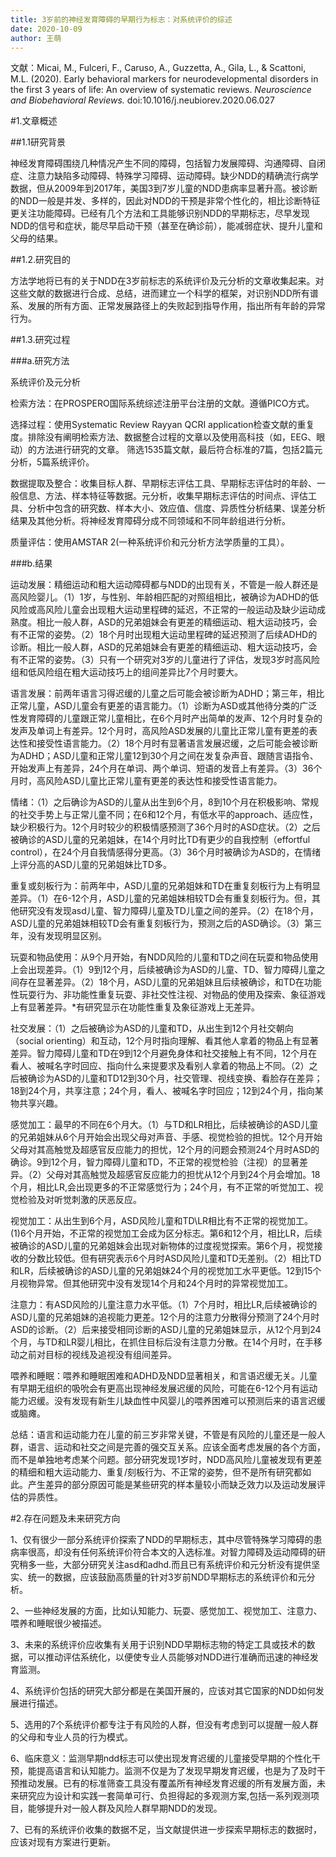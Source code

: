 ```yaml
---
title: 3岁前的神经发育障碍的早期行为标志：对系统评价的综述
date: 2020-10-09
author: 王萌
---
```


文献：Micai, M., Fulceri, F., Caruso, A., Guzzetta, A., Gila, L., & Scattoni, M.L. (2020). Early behavioral markers for neurodevelopmental disorders in the first 3 years of life: An overview of systematic reviews. *Neuroscience and Biobehavioral Reviews.* doi:10.1016/j.neubiorev.2020.06.027


#1.文章概述

##1.1研究背景

神经发育障碍围绕几种情况产生不同的障碍，包括智力发展障碍、沟通障碍、自闭症、注意力缺陷多动障碍、特殊学习障碍、运动障碍。缺少NDD的精确流行病学数据，但从2009年到2017年，美国3到7岁儿童的NDD患病率显著升高。被诊断的NDD一般是并发、多样的，因此对NDD的干预是非常个性化的，相比诊断特征更关注功能障碍。已经有几个方法和工具能够识别NDD的早期标志，尽早发现NDD的信号和症状，能尽早启动干预（甚至在确诊前），能减弱症状、提升儿童和父母的结果。


##1.2.研究目的


方法学地将已有的关于NDD在3岁前标志的系统评价及元分析的文章收集起来。对这些文献的数据进行合成、总结，进而建立一个科学的框架，对识别NDD所有谱系、发展的所有方面、正常发展路径上的失败起到指导作用，指出所有年龄的异常行为。

##1.3.研究过程

###a.研究方法

系统评价及元分析

检索方法：在PROSPERO国际系统综述注册平台注册的文献。遵循PICO方式。

选择过程：使用Systematic Review Rayyan QCRI application检查文献的重复度。排除没有阐明检索方法、数据整合过程的文章以及使用高科技（如，EEG、眼动）的方法进行研究的文章。
筛选1535篇文献，最后符合标准的7篇，包括2篇元分析，5篇系统评价。

数据提取及整合：收集目标人群、早期标志评估工具、早期标志评估时的年龄、一般信息、方法、样本特征等数据。元分析，收集早期标志评估的时间点、评估工具、分析中包含的研究数、样本大小、效应值、信度、异质性分析结果、误差分析结果及其他分析。将神经发育障碍分成不同领域和不同年龄组进行分析。

质量评估：使用AMSTAR 2(一种系统评价和元分析方法学质量的工具）。

###b.结果

运动发展：精细运动和粗大运动障碍都与NDD的出现有关，不管是一般人群还是高风险婴儿。（1）1岁，与性别、年龄相匹配的对照组相比，被确诊为ADHD的低风险或高风险儿童会出现粗大运动里程碑的延迟，不正常的一般运动及缺少运动成熟度。相比一般人群，ASD的兄弟姐妹会有更差的精细运动、粗大运动技巧，会有不正常的姿势。（2）18个月时出现粗大运动里程碑的延迟预测了后续ADHD的诊断。相比一般人群，ASD的兄弟姐妹会有更差的精细运动、粗大运动技巧，会有不正常的姿势。（3）只有一个研究对3岁的儿童进行了评估，发现3岁时高风险组和低风险组在粗大运动技巧上的组间差异比7个月时要大。

语言发展：前两年语言习得迟缓的儿童之后可能会被诊断为ADHD；第三年，相比正常儿童，ASD儿童会有更差的语言能力。（1）诊断为ASD或其他待分类的广泛性发育障碍的儿童跟正常儿童相比，在6个月时产出简单的发声、12个月时复杂的发声及单词上有差异。12个月时，高风险ASD发展的儿童比正常儿童有更差的表达性和接受性语言能力。（2）18个月时有显著语言发展迟缓，之后可能会被诊断为ADHD；ASD儿童和正常儿童12到30个月之间在发复杂声音、跟随言语指令、开始发声上有差异，24个月在单词、两个单词、短语的发音上有差异。（3）36个月时，高风险ASD儿童比正常儿童有更差的表达性和接受性语言能力。

情绪：（1）之后确诊为ASD的儿童从出生到6个月，8到10个月在积极影响、常规的社交手势上与正常儿童不同；在6和12个月，有低水平的approach、适应性，缺少积极行为。12个月时较少的积极情感预测了36个月时的ASD症状。（2）之后被确诊的ASD儿童的兄弟姐妹，在14个月时比TD有更少的自我控制（effortful control），在24个月自我情感得分更高。（3）36个月时被确诊为ASD的，在情绪上评分高的ASD儿童的兄弟姐妹比TD多。

重复或刻板行为：前两年中，ASD儿童的兄弟姐妹和TD在重复刻板行为上有明显差异。（1）在6-12个月，ASD儿童的兄弟姐妹相较TD会有重复刻板行为。但，其他研究没有发现asd儿童、智力障碍儿童及TD儿童之间的差异。（2）在18个月，ASD儿童的兄弟姐妹相较TD会有重复刻板行为，预测之后的ASD确诊。（3）第三年，没有发现明显区别。

玩耍和物品使用：从9个月开始，有NDD风险的儿童和TD之间在玩耍和物品使用上会出现差异。（1）9到12个月，后续被确诊为ASD的儿童、TD、智力障碍儿童之间存在显著差异。（2）18个月，ASD儿童的兄弟姐妹且后续被确诊，和TD在功能性玩耍行为、非功能性重复玩耍、非社交性注视、对物品的使用及探索、象征游戏上有显著差异。*有研究显示在功能性重复及象征游戏上无差异。

社交发展：（1）之后被确诊为ASD的儿童和TD，从出生到12个月社交朝向（social orienting）和互动，12个月时指向理解、看其他人拿着的物品上有显著差异。智力障碍儿童和TD在9到12个月避免身体和社交接触上有不同，12个月在看人、被喊名字时回应、指向什么来提要求及看别人拿着的物品上不同。（2）之后被确诊为ASD的儿童和TD12到30个月，社交管理、视线变换、看脸存在差异；18到24个月，共享注意；24个月，看人、被喊名字时回应；12到24个月，指向某物共享兴趣。

感觉加工：最早的不同在6个月大。（1）与TD和LR相比，后续被确诊的ASD儿童的兄弟姐妹从6个月开始会出现父母对声音、手感、视觉检验的担忧。12个月开始父母对其高触觉及超感官反应能力的担忧，12个月的问题会预测24个月时ASD的确诊。9到12个月，智力障碍儿童和TD，不正常的视觉检验（注视）的显著差异。（2）父母对其高触觉及超感官反应能力的担忧从12个月到24个月会增加。18个月，相比LR,会出现更多的不正常感觉行为；24个月，有不正常的听觉加工、视觉检验及对听觉刺激的厌恶反应。

视觉加工：从出生到6个月，ASD风险儿童和TD\LR相比有不正常的视觉加工。(1)6个月开始，不正常的视觉加工会成为区分标志。第6和12个月，相比LR，后续被确诊的ASD儿童的兄弟姐妹会出现对新物体的过度视觉探索。第6个月，视觉接收的分数比较低。但有研究表示6个月时ASD风险儿童和TD无差别。（2）相比TD和LR，后续被确诊的ASD儿童的兄弟姐妹24个月的视觉加工水平更低。12到15个月视物异常。但其他研究中没有发现14个月和24个月时的异常视觉加工。

注意力：有ASD风险的儿童注意力水平低。（1）7个月时，相比LR,后续被确诊的ASD儿童的兄弟姐妹的追视能力更差。12个月的注意力分散得分预测了24个月时ASD的诊断。（2）后来接受相同诊断的ASD儿童的兄弟姐妹显示，从12个月到24个月，与TD和LR婴儿相比，在抓住目标后没有注意力分散。在14个月时，在手移动之前对目标的视线及追视没有组间差异。

喂养和睡眠：喂养和睡眠困难和ADHD及NDD显著相关，和言语迟缓无关。儿童有早期无组织的吸吮会有更高出现神经发展迟缓的风险，可能在6-12个月有运动能力迟缓。没有发现有新生儿缺血性中风婴儿的喂养困难可以预测后来的语言迟缓或脑瘫。

总结：语言和运动能力在儿童的前三岁非常关键，不管是有风险的儿童还是一般人群，语言、运动和社交之间是完善的强交互关系。应该全面考虑发展的各个方面，而不是单独地考虑某个问题。部分研究发现1岁时，NDD高风险儿童被发现有更差的精细和粗大运动能力、重复/刻板行为、不正常的姿势，但不是所有研究都如此。产生差异的部分原因可能是某些研究的样本量较小而缺乏效力以及运动发展评估的异质性。

#2.存在问题及未来研究方向

1、仅有很少一部分系统评价探索了NDD的早期标志，其中尽管特殊学习障碍的患病率很高，却没有任何系统评价符合本文的入选标准。对智力障碍及运动障碍的研究稍多一些，大部分研究关注asd和adhd.而且已有系统评价和元分析没有提供坚实、统一的数据，应该鼓励高质量的针对3岁前NDD早期标志的系统评价和元分析。

2、一些神经发展的方面，比如认知能力、玩耍、感觉加工、视觉加工、注意力、喂养和睡眠很少被描述。

3、未来的系统评价应收集有关用于识别NDD早期标志物的特定工具或技术的数据，可以推动评估系统化，以便使专业人员能够对NDD进行准确而迅速的神经发育监测。

4、系统评价包括的研究大部分都是在美国开展的，应该对其它国家的NDD如何发展进行描述。

5、选用的7个系统评价都专注于有风险的人群，但没有考虑到可以提醒一般人群的父母和专业人员的行为模式。

6、临床意义：监测早期ndd标志可以使出现发育迟缓的儿童接受早期的个性化干预，能提高语言和认知能力。监测不仅是为了发现早期发育迟缓，也是为了及时干预推动发展。已有的标准筛查工具没有覆盖所有神经发育迟缓的所有发展方面，未来研究应为设计和实践一套简单可行、负担得起的多观测方案,包括一系列观测项目，能够提升对一般人群及风险人群早期NDD的发现。

7、已有的系统评价收集的数据不足，当文献提供进一步探索早期标志的数据时，应该对现有方案进行更新。
